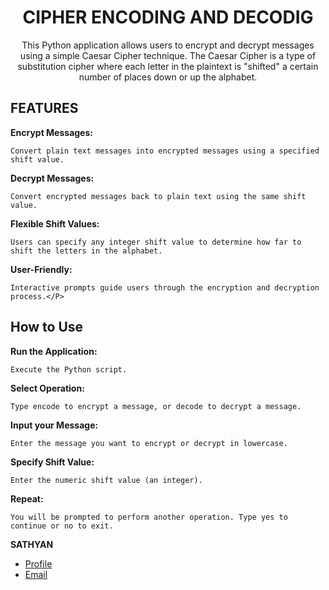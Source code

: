 <h1 align="center">CIPHER ENCODING AND DECODIG </h1>
<p align="center">This Python application allows users to encrypt and decrypt messages using a simple Caesar Cipher technique. The Caesar Cipher is a type of substitution cipher where each letter in the plaintext is "shifted" a certain number of places down or up the alphabet.</p>
<h2>FEATURES</h2>

<P>
  
  **Encrypt Messages:**
  
    Convert plain text messages into encrypted messages using a specified shift value.
  
**Decrypt Messages:** 
  
    Convert encrypted messages back to plain text using the same shift value.
  
**Flexible Shift Values:** 
  
    Users can specify any integer shift value to determine how far to shift the letters in the alphabet.
  
**User-Friendly:**
  
    Interactive prompts guide users through the encryption and decryption process.</P>
  
<h2>How to Use</h2>

<P>
  
  **Run the Application:**
  
    Execute the Python script.
  
  **Select Operation:**

    Type encode to encrypt a message, or decode to decrypt a message.
  **Input your Message:**

    Enter the message you want to encrypt or decrypt in lowercase.
  
  **Specify Shift Value:**

    Enter the numeric shift value (an integer).

  **Repeat:**

    You will be prompted to perform another operation. Type yes to continue or no to exit.
  
</P>

**SATHYAN**

- [Profile](https://github.com/Sathyanvp "SATHYAN")
- [Email](mailto:sathyanpnnusamy@gmail.com "Hi!")

